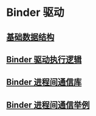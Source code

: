# Binder 驱动

## [基础数据结构](android/framework/binder/data_struct/)

## [Binder 驱动执行逻辑](android/framework/binder/init/)

## [Binder 进程间通信库](android/framework/binder/binder_lib/)

## [Binder 进程间通信举例](android/framework/binder/binder_demo/)